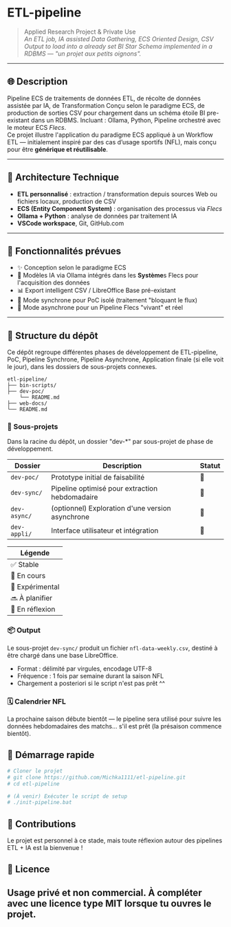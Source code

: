 # ETL-pipeline

> Applied Research Project & Private Use  
> *An ETL job, IA assisted Data Gathering, ECS Oriented Design, CSV Output to load into a already set BI Star Schema implemented in a RDBMS — "un projet aux petits oignons".*

---

## 🌐 Description

Pipeline ECS de traitements de données ETL, de récolte de données assistée par IA, de Transformation Conçu selon le paradigme ECS, de production de sorties CSV pour chargement dans un schéma étoile BI pre-existant dans un RDBMS. Incluant : Ollama, Python, Pipeline orchestré avec le moteur ECS *Flecs*.  
Ce projet illustre l'application du paradigme ECS appliqué à un Workflow ETL — initialement inspiré par des cas d’usage sportifs (NFL), mais conçu pour être **générique et réutilisable**.

---

## 🧱 Architecture Technique

- **ETL personnalisé** : extraction / transformation depuis sources Web ou fichiers locaux, production de CSV  
- **ECS (Entity Component System)** : organisation des processus via *Flecs*  
- **Ollama + Python** : analyse de données par traitement IA  
- **VSCode workspace**, Git, GitHub.com  

---

## 🔁 Fonctionnalités prévues

- ✨ Conception selon le paradigme ECS  
- 🎯 Modèles IA via Ollama intégrés dans les **Système**s Flecs pour l'acquisition des données  
- 📊 Export intelligent CSV / LibreOffice Base pré-existant  
- 🧪 Mode synchrone pour PoC isolé (traitement "bloquant le flux)  
- 🧪 Mode asynchrone pour un Pipeline Flecs "vivant" et réel  
---

## 📁 Structure du dépôt

Ce dépôt regroupe différentes phases de développement de ETL-pipeline, PoC, Pipeline Synchrone, Pipeline Asynchrone, Application finale (si elle voit le jour), dans les dossiers de sous-projets connexes.

```plaintext
etl-pipeline/ 
├── bin-scripts/
├── dev-poc/
    └── README.md
├── web-docs/
└── README.md
```

### 📁 Sous-projets

Dans la racine du dépôt, un dossier "dev-*" par sous-projet de phase de développement.

| Dossier      | Description                                      | Statut |
|--------------|--------------------------------------------------|--------|
| `dev-poc/`   | Prototype initial de faisabilité                 | 🚧     |
| `dev-sync/`  | Pipeline optimisé pour extraction hebdomadaire   | 🧠     |
| `dev-async/` | (optionnel) Exploration d'une version asynchrone | 🧠     |
| `dev-appli/` | Interface utilisateur et intégration             | 🧠     |

| Légende          |
|------------------|
| ✅ Stable       |
| 🚧 En cours     |
| 🧪 Expérimental |
| 🔜 À planifier  |
| 🧠 En réflexion |

### 📦 Output

Le sous-projet `dev-sync/` produit un fichier `nfl-data-weekly.csv`, destiné à être chargé dans une base LibreOffice.

- Format : délimité par virgules, encodage UTF-8
- Fréquence : 1 fois par semaine durant la saison NFL
- Chargement a posteriori si le script n'est pas prêt ^^

### 🗓️ Calendrier NFL

La prochaine saison débute bientôt — le pipeline sera utilisé pour suivre les données hebdomadaires des matchs… s'il est prêt (la présaison commence bientôt).

## 🚀 Démarrage rapide

```bash
# Cloner le projet
# git clone https://github.com/Michka1111/etl-pipeline.git
# cd etl-pipeline

# (À venir) Exécuter le script de setup
# ./init-pipeline.bat

```

## 🤝 Contributions
Le projet est personnel à ce stade, mais toute réflexion autour des pipelines ETL + IA est la bienvenue !

## 📜 Licence
Usage privé et non commercial. À compléter avec une licence type MIT lorsque tu ouvres le projet.
---
